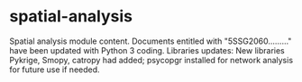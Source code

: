 # spatial-analysis
Spatial analysis module content.
Documents entitled with "5SSG2060........." have been updated with Python 3 coding. 
Libraries updates: New libraries Pykrige, Smopy, catropy had added; psycopgr installed for network analysis for future use if needed.
